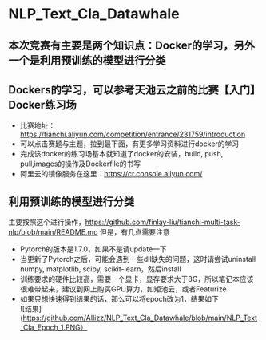# NLP_Text_Cla_Datawhale

## 本次竞赛有主要是两个知识点：Docker的学习，另外一个是利用预训练的模型进行分类

## Dockers的学习，可以参考天池云之前的比赛【入门】Docker练习场
* 比赛地址：https://tianchi.aliyun.com/competition/entrance/231759/introduction
* 可以点击赛题与主题，拉到最下面，有更多学习资料进行docker的学习
* 完成该docker的练习场基本就知道了docker的安装，build, push, pull,images的操作及Dockerfile的书写
* 阿里云的镜像服务在这里：https://cr.console.aliyun.com/

## 利用预训练的模型进行分类
主要按照这个进行操作，https://github.com/finlay-liu/tianchi-multi-task-nlp/blob/main/README.md
但是，有几点需要注意
* Pytorch的版本是1.7.0，如果不是请update一下
* 当更新了Pytorch之后，可能会遇到一些dll缺失的问题，这时请尝试uninstall numpy, matplotlib, scipy, scikit-learn，然后install
* 训练要求的硬件比较高，需要一个显卡，显存要求大于8G，所以笔记本应该很难带起来，建议到网上购买GPU算力，如矩池云，或者Featurize
* 如果只想快速得到结果的话，那么可以将epoch改为1，结果如下<br>
![结果](https://github.com/AIlizz/NLP_Text_Cla_Datawhale/blob/main/NLP_Text_Cla_Epoch_1.PNG）
